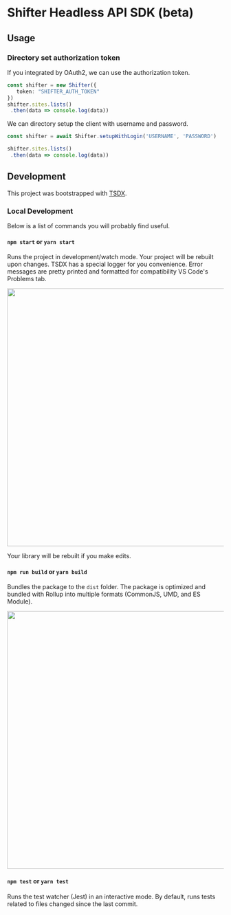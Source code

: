 # Shifter Headless API SDK (beta)


## Usage

### Directory set authorization token

If you integrated by OAuth2, we can use the authorization token.

```typescript
const shifter = new Shifter({
   token: "SHIFTER_AUTH_TOKEN"
})
shifter.sites.lists()
 .then(data => console.log(data))
```

We can directory setup the client with username and password.

```typescript
const shifter = await Shifter.setupWithLogin('USERNAME', 'PASSWORD')

shifter.sites.lists()
 .then(data => console.log(data))
```


## Development

This project was bootstrapped with [TSDX](https://github.com/jaredpalmer/tsdx).

### Local Development

Below is a list of commands you will probably find useful.

#### `npm start` or `yarn start`

Runs the project in development/watch mode. Your project will be rebuilt upon changes. TSDX has a special logger for you convenience. Error messages are pretty printed and formatted for compatibility VS Code's Problems tab.

<img src="https://user-images.githubusercontent.com/4060187/52168303-574d3a00-26f6-11e9-9f3b-71dbec9ebfcb.gif" width="600" />

Your library will be rebuilt if you make edits.

#### `npm run build` or `yarn build`

Bundles the package to the `dist` folder.
The package is optimized and bundled with Rollup into multiple formats (CommonJS, UMD, and ES Module).

<img src="https://user-images.githubusercontent.com/4060187/52168322-a98e5b00-26f6-11e9-8cf6-222d716b75ef.gif" width="600" />

#### `npm test` or `yarn test`

Runs the test watcher (Jest) in an interactive mode.
By default, runs tests related to files changed since the last commit.
